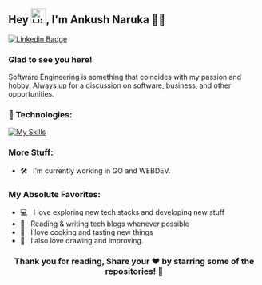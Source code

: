 ## Hey <img alt="Hi" src="./images/Hi.gif" width="30px" />, I'm Ankush Naruka 👨‍💻

[![Linkedin Badge](https://img.shields.io/badge/-LinkedIn-0e76a8?style=flat-square&logo=Linkedin&logoColor=white)](https://www.linkedin.com/in/ankush-naruka-93761732a/)
  
### Glad to see you here! &nbsp;

Software Engineering is something that coincides with my passion and hobby. Always up for a discussion on software, business, and other opportunities.
  
### 🔧 Technologies:
[![My Skills](https://skillicons.dev/icons?i=c,cpp,cs,py,html,css,javascript,express,mongodb,postman,unreal,blender,go,git,github,bash,rust,java,obsidian,angular,react,ts,gradle,androidstudio,firebase,kotlin,swift,notion,unity,godot,nodejs,arduino,autocad,aws,bootstrap,tailwind,cmake,discord,django,dotnet,flask,fastapi,figma,gcp,&theme=dark)](https://skillicons.dev)

### More Stuff:

- 🛠 &nbsp; I’m currently working in GO and WEBDEV.

### My Absolute Favorites:

- 💻 &nbsp; I love exploring new tech stacks and developing new stuff
- 📰 &nbsp; Reading & writing tech blogs whenever possible
- 🍕 &nbsp; I love cooking and tasting new things
- 🎨 &nbsp; I also love drawing and improving.

<div align="center">

### Thank you for reading, Share your ❤️ by starring some of the repositories! 🌟

</div>

